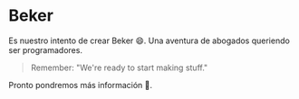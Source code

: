 # Beker

Es nuestro intento de crear Beker :smile:. Una aventura de abogados queriendo ser programadores. 

> Remember: "We're ready to start making stuff." 

Pronto pondremos más información :cactus:.
